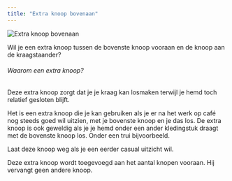 ```yaml
---
title: "Extra knoop bovenaan"
---
```


![Extra knoop bovenaan](extratopbutton.svg)

Wil je een extra knoop tussen de bovenste knoop vooraan en de knoop aan de kraagstaander?

<Note>

###### Waarom een extra knoop?

Deze extra knoop zorgt dat je je kraag kan losmaken terwijl je hemd toch relatief gesloten blijft.

Het is een extra knoop die je kan gebruiken als je er na het werk op café nog steeds goed wil uitzien, met je bovenste knoop en je das los.
De extra knoop is ook geweldig als je je hemd onder een ander kledingstuk draagt met de bovenste knoop los. Onder een trui bijvoorbeeld.

Laat deze knoop weg als je een eerder casual uitzicht wil.

Deze extra knoop wordt toegevoegd aan het aantal knopen vooraan. Hij vervangt geen andere knoop.

</Note>




